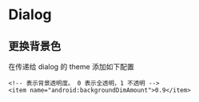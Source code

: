# Dialog

## 更换背景色

在传递给 dialog 的 theme 添加如下配置

```markup
<!-- 表示背景透明度。 0 表示全透明，1 不透明 -->
<item name="android:backgroundDimAmount">0.9</item>
```
